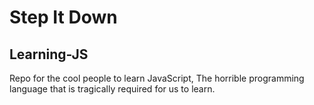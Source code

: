 # Step It Down
## Learning-JS


Repo for the cool people to learn JavaScript, The horrible programming language that is tragically required for us to learn.
